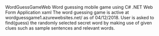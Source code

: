 WordGuessGameWeb
Word guessing mobile game using C# .NET Web Form Application xaml
The word guessing game is active at wordguessgame1.azurewebsites.net/ as of 04/12/2018.
User is asked to find(guess) the randomly selected secret word by making use of given clues such as sample sentences and relevant words.
